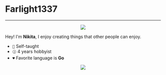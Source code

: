 # Farlight1337
---

<p align="center">
<img src="https://skillicons.dev/icons?i=svelte,golang,html,css">
</p>

Hey! I'm **Nikita**, I enjoy creating things that other people can enjoy.

- `🌱` Self-taught
- `🕜` 4 years hobbyist
- `♥️` Favorite language is **Go**

<div style="display: flex; flex-wrap: wrap; flex-direction: row; gap: 1rem; align-items: center; justify-content: center;">
<img src="https://github-readme-stats-git-masterrstaa-rickstaa.vercel.app/api?username=Farlight1337&show_icons=true&theme=dark&bg_color=0,7532ec,00aaff&text_color=ffffff&hide_border=true">
</div>
